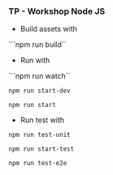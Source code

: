 ### TP - Workshop Node JS

* Build assets with

```npm run build``

* Run with

```npm run watch``

```npm run start-dev```

```npm run start```

* Run test with

```npm run test-unit```

```npm run start-test```

```npm run test-e2e```